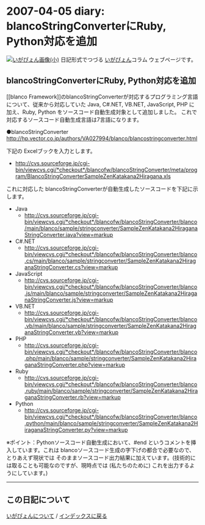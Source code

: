 2007-04-05 diary: blancoStringConverterにRuby, Python対応を追加
=====================================================================================================
[![いがぴょん画像(小)](https://igapyon.github.io/diary/images/iga200306s.jpg "いがぴょん")](https://igapyon.github.io/diary/memo/memoigapyon.html) 日記形式でつづる [いがぴょん](https://igapyon.github.io/diary/memo/memoigapyon.html)コラム ウェブページです。

## blancoStringConverterにRuby, Python対応を追加

[[blanco Framework]]のblancoStringConverterが対応するプログラミング言語について、従来から対応していた Java, C#.NET, VB.NET, JavaScript, PHP に加え、Ruby, Python をソースコード自動生成対象として追加しました。
これで対応するソースコード自動生成言語は7言語になります。

●blancoStringConverter http://hp.vector.co.jp/authors/VA027994/blanco/blancostringconverter.html

下記の Excelブックを入力とします。
* http://cvs.sourceforge.jp/cgi-bin/viewcvs.cgi/*checkout*/blancofw/blancoStringConverter/meta/program/BlancoStringConverterSampleZenKatakana2Hiragana.xls

これに対応した blancoStringConverterが自動生成したソースコードを下記に示します。
* Java
  * http://cvs.sourceforge.jp/cgi-bin/viewcvs.cgi/*checkout*/blancofw/blancoStringConverter/blanco/main/blanco/sample/stringconverter/SampleZenKatakana2HiraganaStringConverter.java?view=markup
* C#.NET
  * http://cvs.sourceforge.jp/cgi-bin/viewcvs.cgi/*checkout*/blancofw/blancoStringConverter/blanco.cs/main/blanco/sample/stringconverter/SampleZenKatakana2HiraganaStringConverter.cs?view=markup
* JavaScript
  * http://cvs.sourceforge.jp/cgi-bin/viewcvs.cgi/*checkout*/blancofw/blancoStringConverter/blanco.js/main/blanco/sample/stringconverter/SampleZenKatakana2HiraganaStringConverter.js?view=markup
* VB.NET
  * http://cvs.sourceforge.jp/cgi-bin/viewcvs.cgi/*checkout*/blancofw/blancoStringConverter/blanco.vb/main/blanco/sample/stringconverter/SampleZenKatakana2HiraganaStringConverter.vb?view=markup
* PHP
  * http://cvs.sourceforge.jp/cgi-bin/viewcvs.cgi/*checkout*/blancofw/blancoStringConverter/blanco.php/main/blanco/sample/stringconverter/SampleZenKatakana2HiraganaStringConverter.php?view=markup
* Ruby
  * http://cvs.sourceforge.jp/cgi-bin/viewcvs.cgi/*checkout*/blancofw/blancoStringConverter/blanco.ruby/main/blanco/sample/stringconverter/SampleZenKatakana2HiraganaStringConverter.rb?view=markup
* Python
  * http://cvs.sourceforge.jp/cgi-bin/viewcvs.cgi/*checkout*/blancofw/blancoStringConverter/blanco.python/main/blanco/sample/stringconverter/SampleZenKatakana2HiraganaStringConverter.py?view=markup

※ポイント：Pythonソースコード自動生成において、#end というコメントを挿入しています。これは blancoソースコード生成の字下げの都合で必要なので、とりあえず現状では そのままソースコード出力結果に加えています。(技術的には取ることも可能なのですが、現時点では (私たちのために) これを出力するようにしています。)



----------------------------------------------------------------------------------------------------

## この日記について
[いがぴょんについて](http://www.igapyon.jp/igapyon/diary/memo/memoigapyon.html) / [インデックスに戻る](https://igapyon.github.io/diary/idxall.html)
